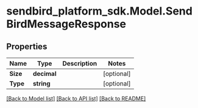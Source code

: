
# sendbird_platform_sdk.Model.SendBirdMessageResponse

## Properties

Name | Type | Description | Notes
------------ | ------------- | ------------- | -------------
**Size** | **decimal** |  | [optional] 
**Type** | **string** |  | [optional] 

[[Back to Model list]](../README.md#documentation-for-models)
[[Back to API list]](../README.md#documentation-for-api-endpoints)
[[Back to README]](../README.md)

